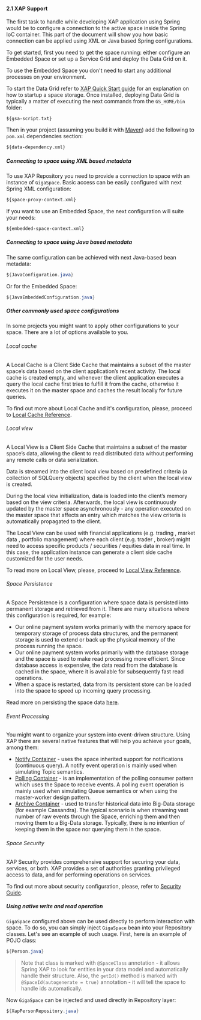 #### <a name="support"/>2.1 XAP Support

The first task to handle while developing XAP application using Spring would be to configure a connection to the active space inside the Spring IoC container. This part of the document will show you how basic connection can be applied using XML or Java based Spring configurations.

To get started, first you need to get the space running: either configure an Embedded Space or set up a Service Grid and deploy the Data Grid on it.

To use the Embedded Space you don't need to start any additional processes on your environment.

To start the Data Grid refer to [XAP Quick Start guide](http://docs.gigaspaces.com/xap100/your-first-data-grid-application.html) for an explanation on how to startup a space storage. Once installed, deploying Data Grid is typically a matter of executing the next commands from the `GS_HOME/bin` folder:

```
${gsa-script.txt}
```

Then in your project (assuming you build it with [Maven](http://maven.apache.org/)) add the following to `pom.xml` dependencies section:

```xml
${data-dependency.xml}
```

##### Connecting to space using XML based metadata

To use XAP Repository you need to provide a connection to space with an instance of `GigaSpace`. Basic access can be easily configured with next Spring XML configuration:

```xml
${space-proxy-context.xml}
```

If you want to use an Embedded Space, the next configuration will suite your needs:

```xml
${embedded-space-context.xml}
```

##### Connecting to space using Java based metadata

The same configuration can be achieved with next Java-based bean metadata:

```java
${JavaConfiguration.java}
```

Or for the Embedded Space:

```java
${JavaEmbeddedConfiguration.java}
```

##### Other commonly used space configurations

In some projects you might want to apply other configurations to your space. There are a lot of options available to you.

###### _Local cache_

A Local Cache is a Client Side Cache that maintains a subset of the master space’s data based on the client application’s recent activity. The local cache is created empty, and whenever the client application executes a query the local cache first tries to fulfill it from the cache, otherwise it executes it on the master space and caches the result locally for future queries.

To find out more about Local Cache and it's configuration, please, proceed to [Local Cache Reference](http://docs.gigaspaces.com/xap101/local-cache.html).

###### _Local view_

A Local View is a Client Side Cache that maintains a subset of the master space’s data, allowing the client to read distributed data without performing any remote calls or data serialization.

Data is streamed into the client local view based on predefined criteria (a collection of SQLQuery objects) specified by the client when the local view is created.

During the local view initialization, data is loaded into the client’s memory based on the view criteria. Afterwards, the local view is continuously updated by the master space asynchronously - any operation executed on the master space that affects an entry which matches the view criteria is automatically propagated to the client.

The Local View can be used with financial applications (e.g. trading , market data , portfolio management) where each client (e.g. trader , broker) might need to access specific products / securities / equities data in real time. In this case, the application instance can generate a client side cache customized for the user needs.

To read more on Local View, please, proceed to [Local View Reference](http://docs.gigaspaces.com/xap101/local-view.html).

###### _Space Persistence_

A Space Persistence is a configuration where space data is persisted into permanent storage and retrieved from it. There are many situations where this configuration is required, for example:
* Our online payment system works primarily with the memory space for temporary storage of process data structures, and the permanent storage is used to extend or back up the physical memory of the process running the space.
* Our online payment system works primarily with the database storage and the space is used to make read processing more efficient. Since database access is expensive, the data read from the database is cached in the space, where it is available for subsequently fast read operations.
* When a space is restarted, data from its persistent store can be loaded into the space to speed up incoming query processing.

Read more on persisting the space data [here](http://docs.gigaspaces.com/xap100/java-tutorial-part7.html).

###### _Event Processing_

You might want to organize your system into event-driven structure. Using XAP there are several native features that will help you achieve your goals, among them:
* [Notify Container](http://docs.gigaspaces.com/xap101/notify-container-overview.html) - uses the space inherited support for notifications (continuous query). A notify event operation is mainly used when simulating Topic semantics.
* [Polling Container](http://docs.gigaspaces.com/xap101/polling-container-overview.html) - is an implementation of the polling consumer pattern which uses the Space to receive events. A polling event operation is mainly used when simulating Queue semantics or when using the master-worker design pattern.
* [Archive Container](http://docs.gigaspaces.com/xap101/archive-container.html) - used to transfer historical data into Big-Data storage (for example Cassandra). The typical scenario is when streaming vast number of raw events through the Space, enriching them and then moving them to a Big-Data storage. Typically, there is no intention of keeping them in the space nor querying them in the space.

###### _Space Security_

XAP Security provides comprehensive support for securing your data, services, or both. XAP provides a set of authorities granting privileged access to data, and for performing operations on services.

To find out more about security configuration, please, refer to [Security Guide](http://docs.gigaspaces.com/xap101sec/).

##### Using native write and read operation

`GigaSpace` configured above can be used directly to perform interaction with space. To do so, you can simply inject `GigaSpace` bean into your Repository classes. Let's see an example of such usage. First, here is an example of POJO class:
```java
${Person.java}
```
> Note that class is marked with `@SpaceClass` annotation - it allows Spring XAP to look for entities in your data model and automatically handle their structure. Also, the `getId()` method is marked with `@SpaceId(autogenerate = true)` annotation - it will tell the space to handle ids automatically.

Now `GigaSpace` can be injected and used directly in Repository layer:
```java
${XapPersonRepository.java}
```
